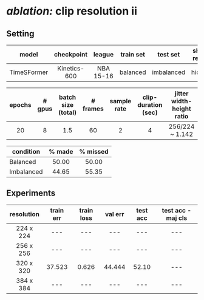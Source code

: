 # ***ablation:*** clip resolution ii

## **Setting**

| model | checkpoint | league | train set | test set | shot-result| train clips | val clips | test clips |
| :---: | :---: | :---: | :---: | :---: | :---: | :---: | :---: | :---: |
TimeSFormer | Kinetics-600 | NBA 15-16 | balanced | imbalanced | hidden | 4500 | 500 | 500 |

| epochs| # gpus | batch size (total) | # frames | sample rate |  clip-duration (sec) | jitter width-height ratio |
| :---: | :---: | :---: | :---: |  :---: |  :---: |  :---: | 
20 | 8 | 1.5 | 60 | 2 | 4 | $256/224$ ~ 1.142

| condition | % made | % missed |
| --- | :---: | :---:|
| Balanced | 50.00 | 50.00 |
| Imbalanced | 44.65 | 55.35 |

## **Experiments**

| resolution | train err | train loss | val err | test acc | test acc - maj cls|
| :---: | :---: | :---: | :---: | :---: | :---: | 
| 224 x 224 | --- | --- | --- | --- |  --- | 
| 256 x 256 | --- | --- | --- | --- |  --- | 
| 320 x 320 | 37.523 | 0.626 | 44.444 | 52.10 |  --- | 
| 384 x 384 | --- | --- | --- | --- |  --- | 